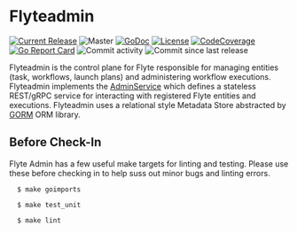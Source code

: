 Flyteadmin
=============
[![Current Release](https://img.shields.io/github/release/flyteorg/flyteadmin.svg)](https://github.com/flyteorg/flyteadmin/releases/latest)
![Master](https://github.com/flyteorg/flyteadmin/workflows/Master/badge.svg)
[![GoDoc](https://godoc.org/github.com/flyteorg/flyteadmin?status.svg)](https://pkg.go.dev/mod/github.com/flyteorg/flyteadmin)
[![License](https://img.shields.io/badge/LICENSE-Apache2.0-ff69b4.svg)](http://www.apache.org/licenses/LICENSE-2.0.html)
[![CodeCoverage](https://img.shields.io/codecov/c/github/flyteorg/flyteadmin.svg)](https://codecov.io/gh/flyteorg/flyteadmin)
[![Go Report Card](https://goreportcard.com/badge/github.com/flyteorg/flyteadmin)](https://goreportcard.com/report/github.com/flyteorg/flyteadmin)
![Commit activity](https://img.shields.io/github/commit-activity/w/flyteorg/flyteadmin.svg?style=plastic)
![Commit since last release](https://img.shields.io/github/commits-since/flyteorg/flyteadmin/latest.svg?style=plastic)

Flyteadmin is the control plane for Flyte responsible for managing entities (task, workflows, launch plans) and
administering workflow executions. Flyteadmin implements the
[AdminService](https://github.com/flyteorg/flyteidl/blob/master/protos/flyteidl/service/admin.proto) which
defines a stateless REST/gRPC service for interacting with registered Flyte entities and executions.
Flyteadmin uses a relational style Metadata Store abstracted by [GORM](http://gorm.io/) ORM library.

Before Check-In
---------------

Flyte Admin has a few useful make targets for linting and testing. Please use these before checking in to help suss out
minor bugs and linting errors.

```
  $ make goimports
```

```
  $ make test_unit
```

```
  $ make lint
```
